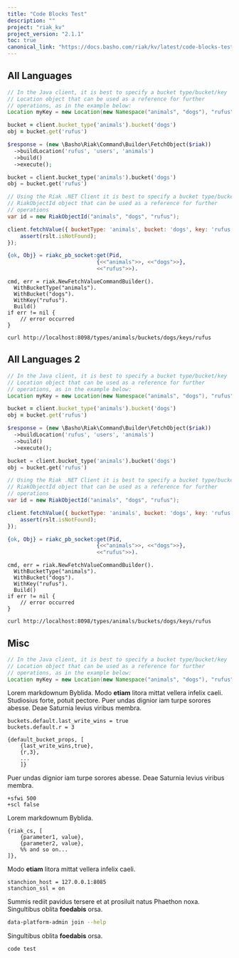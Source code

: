```yaml
---
title: "Code Blocks Test"
description: ""
project: "riak_kv"
project_version: "2.1.1"
toc: true
canonical_link: "https://docs.basho.com/riak/kv/latest/code-blocks-test"
---
```


## All Languages

``` java
// In the Java client, it is best to specify a bucket type/bucket/key
// Location object that can be used as a reference for further
// operations, as in the example below:
Location myKey = new Location(new Namespace("animals", "dogs"), "rufus");
```

``` ruby
bucket = client.bucket_type('animals').bucket('dogs')
obj = bucket.get('rufus')
```

``` php
$response = (new \Basho\Riak\Command\Builder\FetchObject($riak))
  ->buildLocation('rufus', 'users', 'animals')
  ->build()
  ->execute();
```

``` python
bucket = client.bucket_type('animals').bucket('dogs')
obj = bucket.get('rufus')
```

``` csharp
// Using the Riak .NET Client it is best to specify a bucket type/bucket/key
// RiakObjectId object that can be used as a reference for further
// operations
var id = new RiakObjectId("animals", "dogs", "rufus");
```

``` javascript
client.fetchValue({ bucketType: 'animals', bucket: 'dogs', key: 'rufus' }, function (err, rslt) {
    assert(rslt.isNotFound);
});
```

``` erlang
{ok, Obj} = riakc_pb_socket:get(Pid,
                            {<<"animals">>, <<"dogs">>},
                            <<"rufus">>).
```

``` golang
cmd, err = riak.NewFetchValueCommandBuilder().
  WithBucketType("animals").
  WithBucket("dogs").
  WithKey("rufus").
  Build()
if err != nil {
    // error occurred
}
```

``` curl
curl http://localhost:8098/types/animals/buckets/dogs/keys/rufus
```

## All Languages 2

``` java
// In the Java client, it is best to specify a bucket type/bucket/key
// Location object that can be used as a reference for further
// operations, as in the example below:
Location myKey = new Location(new Namespace("animals", "dogs"), "rufus");
```

``` ruby
bucket = client.bucket_type('animals').bucket('dogs')
obj = bucket.get('rufus')
```

``` php
$response = (new \Basho\Riak\Command\Builder\FetchObject($riak))
  ->buildLocation('rufus', 'users', 'animals')
  ->build()
  ->execute();
```

``` python
bucket = client.bucket_type('animals').bucket('dogs')
obj = bucket.get('rufus')
```

``` csharp
// Using the Riak .NET Client it is best to specify a bucket type/bucket/key
// RiakObjectId object that can be used as a reference for further
// operations
var id = new RiakObjectId("animals", "dogs", "rufus");
```

``` javascript
client.fetchValue({ bucketType: 'animals', bucket: 'dogs', key: 'rufus' }, function (err, rslt) {
    assert(rslt.isNotFound);
});
```

``` erlang
{ok, Obj} = riakc_pb_socket:get(Pid,
                            {<<"animals">>, <<"dogs">>},
                            <<"rufus">>).
```

``` golang
cmd, err = riak.NewFetchValueCommandBuilder().
  WithBucketType("animals").
  WithBucket("dogs").
  WithKey("rufus").
  Build()
if err != nil {
    // error occurred
}
```

``` curl
curl http://localhost:8098/types/animals/buckets/dogs/keys/rufus
```

## Misc

``` java
// In the Java client, it is best to specify a bucket type/bucket/key
// Location object that can be used as a reference for further
// operations, as in the example below:
Location myKey = new Location(new Namespace("animals", "dogs"), "rufus");
```

Lorem markdownum Byblida. Modo **etiam** litora mittat vellera infelix caeli.
Studiosius forte, potuit pectore. Puer undas dignior iam turpe sorores abesse.
Deae Saturnia levius viribus membra.

``` riakconf
buckets.default.last_write_wins = true
buckets.default.r = 3
```

``` appconfig
{default_bucket_props, [
    {last_write_wins,true},
    {r,3},
    ...
    ]}
```

Puer undas dignior iam turpe sorores abesse. Deae Saturnia levius viribus membra.

``` vmargs
+sfwi 500
+scl false
```

Lorem markdownum Byblida.

``` advancedconfig
{riak_cs, [
    {parameter1, value},
    {parameter2, value},
    %% and so on...
]},
```

Modo **etiam** litora mittat vellera infelix caeli.

``` riakcsconf
stanchion_host = 127.0.0.1:8085
stanchion_ssl = on
```

Summis rediit pavidus tersere et at prosiluit natus Phaethon noxa. Singultibus
oblita **foedabis** orsa.

``` bash
data-platform-admin join --help
```

Singultibus oblita **foedabis** orsa.

```
code test
```

